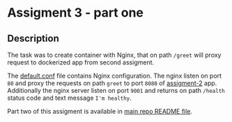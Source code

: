 # Assigment 3 - part one

## Description

The task was to create container with Nginx, that on path `/greet` will proxy request to dockerized app from second assigment.

The [default.conf](./default.conf) file contains Nginx configuration.
The nginx listen on port `80` and proxy the requests on path `greet` to port `8080` of [assigment-2](../assigment-2/) app.
Additionally the nginx server listen on port `9001` and returns on path `/health` status code and text message `I'm healthy`.

Part two of this assigment is available in [main repo README file](../README.md).
